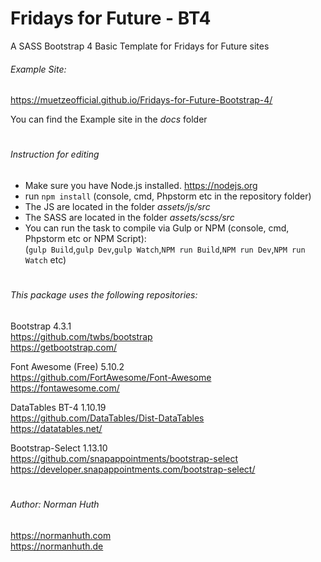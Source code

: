 # Fridays for Future - BT4
A SASS Bootstrap 4 Basic Template for Fridays for Future sites


###### Example Site:  
https://muetzeofficial.github.io/Fridays-for-Future-Bootstrap-4/

You can find the Example site in the _docs_ folder
#
###### Instruction for editing
* Make sure you have Node.js installed. https://nodejs.org
* run `npm install` (console, cmd, Phpstorm etc in the repository folder)
* The JS are located in the folder _assets/js/src_
* The SASS are located in the folder _assets/scss/src_
* You can run the task to compile via Gulp or NPM (console, cmd, Phpstorm etc or NPM Script):  
(`gulp Build`,`gulp Dev`,`gulp Watch`,`NPM run Build`,`NPM run Dev`,`NPM run Watch` etc)
#
###### This package uses the following repositories:
Bootstrap 4.3.1  
https://github.com/twbs/bootstrap   
https://getbootstrap.com/ 

Font Awesome (Free) 5.10.2  
https://github.com/FortAwesome/Font-Awesome  
https://fontawesome.com/

DataTables BT-4 1.10.19  
https://github.com/DataTables/Dist-DataTables  
https://datatables.net/

Bootstrap-Select 1.13.10  
https://github.com/snapappointments/bootstrap-select  
https://developer.snapappointments.com/bootstrap-select/
#
###### Author: Norman Huth  
https://normanhuth.com  
https://normanhuth.de
